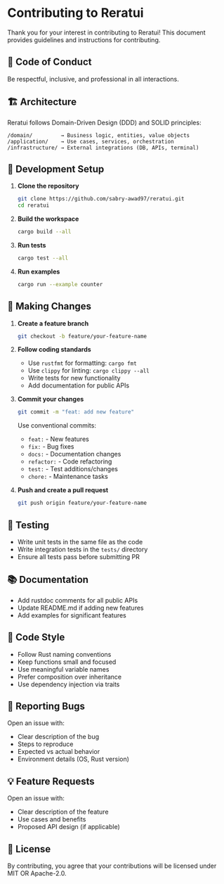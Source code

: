 # Contributing to Reratui

Thank you for your interest in contributing to Reratui! This document provides guidelines and instructions for contributing.

## 🎯 Code of Conduct

Be respectful, inclusive, and professional in all interactions.

## 🏗️ Architecture

Reratui follows Domain-Driven Design (DDD) and SOLID principles:

```
/domain/         → Business logic, entities, value objects
/application/    → Use cases, services, orchestration
/infrastructure/ → External integrations (DB, APIs, terminal)
```

## 📝 Development Setup

1. **Clone the repository**
   ```bash
   git clone https://github.com/sabry-awad97/reratui.git
   cd reratui
   ```

2. **Build the workspace**
   ```bash
   cargo build --all
   ```

3. **Run tests**
   ```bash
   cargo test --all
   ```

4. **Run examples**
   ```bash
   cargo run --example counter
   ```

## 🔧 Making Changes

1. **Create a feature branch**
   ```bash
   git checkout -b feature/your-feature-name
   ```

2. **Follow coding standards**
   - Use `rustfmt` for formatting: `cargo fmt`
   - Use `clippy` for linting: `cargo clippy --all`
   - Write tests for new functionality
   - Add documentation for public APIs

3. **Commit your changes**
   ```bash
   git commit -m "feat: add new feature"
   ```

   Use conventional commits:
   - `feat:` - New features
   - `fix:` - Bug fixes
   - `docs:` - Documentation changes
   - `refactor:` - Code refactoring
   - `test:` - Test additions/changes
   - `chore:` - Maintenance tasks

4. **Push and create a pull request**
   ```bash
   git push origin feature/your-feature-name
   ```

## 🧪 Testing

- Write unit tests in the same file as the code
- Write integration tests in the `tests/` directory
- Ensure all tests pass before submitting PR

## 📚 Documentation

- Add rustdoc comments for all public APIs
- Update README.md if adding new features
- Add examples for significant features

## 🎨 Code Style

- Follow Rust naming conventions
- Keep functions small and focused
- Use meaningful variable names
- Prefer composition over inheritance
- Use dependency injection via traits

## 🐛 Reporting Bugs

Open an issue with:
- Clear description of the bug
- Steps to reproduce
- Expected vs actual behavior
- Environment details (OS, Rust version)

## 💡 Feature Requests

Open an issue with:
- Clear description of the feature
- Use cases and benefits
- Proposed API design (if applicable)

## 📄 License

By contributing, you agree that your contributions will be licensed under MIT OR Apache-2.0.
